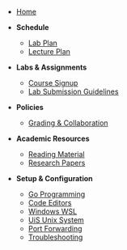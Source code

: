 <!-- _sidebar.md -->

* [Home](README.md)

* **Schedule**
  * [Lab Plan](lab-plan.md)
  * [Lecture Plan](lecture-plan.md)

* **Labs & Assignments**
  * [Course Signup](signup.md)
  * [Lab Submission Guidelines](lab-submission.md)

* **Policies**
  * [Grading & Collaboration](policy.md)

* **Academic Resources**
  * [Reading Material](reading-material.md)
  * [Research Papers](papers.md)

* **Setup & Configuration**
  * [Go Programming](setup-go.md)
  * [Code Editors](setup-editors.md)
  * [Windows WSL](setup-wsl.md)
  * [UiS Unix System](uis-unix.md)
  * [Port Forwarding](port-forwarding.md)
  * [Troubleshooting](troubleshooting.md)
